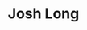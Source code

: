 ---
title: "Josh Long"
draft: false
# page title background image
bg_image: "images/backgrounds/page-title.jpg"
# meta description
description : "Josh Long is the Spring Developer Advocate at Pivotal."
# partner portrait
image: "images/partners/josh-long.jpg"
# company
company: "Pivotal"
# biography
bio: "[Josh (@starbuxman)](http://twitter.com/starbuxman) is the Spring Developer Advocate at Pivotal. Josh is a Java Champion, author of 6 books (including O'Reilly's [Cloud Native Java: Designing Resilient Systems with Spring Boot, Spring Cloud, and Cloud Foundry](https://www.amazon.com/Cloud-Native-Java-Designing-Resilient/dp/1449374646) and the upcoming [Reactive Spring](http://reactivespring.io/)) and numerous best-selling video trainings (including [Building Microservices with Spring Boot Livelessons](https://www.safaribooksonline.com/library/view/building-microservices-with/9780134192468/) with Spring Boot co-founder Phil Webb), and an open-source contributor (Spring Boot, Spring Integration, Spring Cloud, Activiti and Vaadin), [a podcaster](http://bit.ly/a-bootiful-podcast) and [a screencaster](http://bit.ly/spring-tips-playlist)."
# interest
interest: ["Cloud Native","Java","Spring"]
# contact info
contact:
  # contact item loop
  - name : "Josh Long's Blog"
    icon : "ti-world" # icon pack : https://themify.me/themify-icons
    link : "http://joshlong.com"
  # contact item loop
  - name : " Josh Long (龙之春, जोश, Джош Лонг,  جوش لونق)"
    icon : "ti-twitter" # icon pack : https://themify.me/themify-icons
    link : "https://twitter.com/starbuxman"
  # contact item loop
  - name : "Josh Long"
    icon : "ti-github" # icon pack : https://themify.me/themify-icons
    link : "https://github.com/joshlong"
  - name : "USA"
    icon : "ti-location-pin" # icon pack : https://themify.me/themify-icons
    link : "https://www.usa.gov/"
  # contact item loop
# type
type: "partner"
---